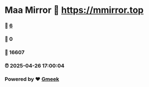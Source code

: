 # Maa Mirror :link: https://mmirror.top 
### :page_facing_up: [6](https://mmirror.top/tag.html) 
### :speech_balloon: 0 
### :hibiscus: 16607 
### :alarm_clock: 2025-04-26 17:00:04 
### Powered by :heart: [Gmeek](https://github.com/Meekdai/Gmeek)
